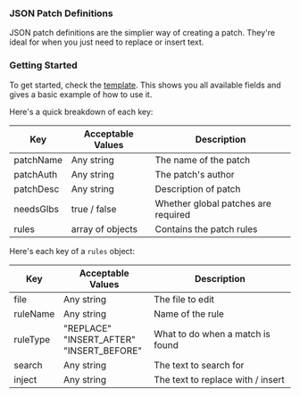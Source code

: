 ### JSON Patch Definitions

JSON patch definitions are the simplier way of creating a patch. They're ideal for when you just need to replace or insert text.

### Getting Started

To get started, check the [template](https://github.com/psychon-night/ajax/blob/main/templates/json_patch.json). This shows you all available fields and gives a basic example of how to use it.

Here's a quick breakdown of each key:

| Key       | Acceptable Values | Description                         |
|-----------|-------------------|-------------------------------------|
| patchName | Any string        | The name of the patch               |
| patchAuth | Any string        | The patch's author                  |
| patchDesc | Any string        | Description of patch                |
| needsGlbs | true / false      | Whether global patches are required |
| rules     | array of objects  | Contains the patch rules            |

Here's each key of a `rules` object:

| Key      | Acceptable Values                          | Description                       |
|----------|--------------------------------------------|-----------------------------------|
| file     | Any string                                 | The file to edit                  |
| ruleName | Any string                                 | Name of the rule                  |
| ruleType | "REPLACE"<br>"INSERT_AFTER"<br>"INSERT_BEFORE" | What to do when a match is found  |
| search   | Any string                                 | The text to search for            |
| inject   | Any string                                 | The text to replace with / insert |
